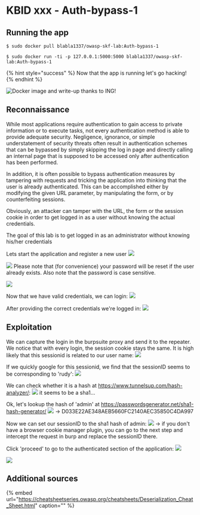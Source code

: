 # KBID xxx - Auth-bypass-1

## Running the app

```text
$ sudo docker pull blabla1337/owasp-skf-lab:Auth-bypass-1
```

```text
$ sudo docker run -ti -p 127.0.0.1:5000:5000 blabla1337/owasp-skf-lab:Auth-bypass-1
```

{% hint style="success" %}
Now that the app is running let's go hacking!
{% endhint %}

![Docker image and write-up thanks to ING!](.gitbook/assets/ing_primary_logo.png)

## Reconnaissance

While most applications require authentication to gain access to private information or to execute tasks, not every authentication method is able to provide adequate security. Negligence, ignorance, or simple understatement of security threats often result in authentication schemes that can be bypassed by simply skipping the log in page and directly calling an internal page that is supposed to be accessed only after authentication has been performed.

In addition, it is often possible to bypass authentication measures by tampering with requests and tricking the application into thinking that the user is already authenticated. This can be accomplished either by modifying the given URL parameter, by manipulating the form, or by counterfeiting sessions.

Obviously, an attacker can tamper with the URL, the form or the session cookie in order to get logged in as a user without knowing the actual credentials.

The goal of this lab is to get logged in as an administrator without knowing his/her credentials

Lets start the application and register a new user
![](.gitbook/assets/auth-1-register1.png)

![](.gitbook/assets/auth-1-register2.png)
Please note that (for convenience) your password will be reset if the user already exists.
Also note that the password is case sensitive.

![](.gitbook/assets/auth-1-register3.png)


Now that we have valid credentials, we can login:
![](.gitbook/assets/auth-1-login.png)

After providing the correct credentials we're logged in:
![](.gitbook/assets/auth-1-loggedin.png)


## Exploitation
We can capture the login in the burpsuite proxy and send it to the repeater. We notice that with every login, the session cookie stays the same. It is high likely that this sessionid is related to our user name:
![](.gitbook/assets/auth-1-repeater.png)

If we quickly google for this sessionid, we find that the sessionID seems to be corresponding to 'rudy':
![](.gitbook/assets/auth-1-google.png)

We can check whether it is a hash at https://www.tunnelsup.com/hash-analyzer/:
![](.gitbook/assets/auth-1-sha1.png)
it seems to be a sha1...

Ok, let's lookup the hash of 'admin' at https://passwordsgenerator.net/sha1-hash-generator/
![](.gitbook/assets/auth-1-sha1-admin.png)
-> D033E22AE348AEB5660FC2140AEC35850C4DA997

Now we can set our sessionID to the sha1 hash of admin:
![](.gitbook/assets/auth-1-setcookie.png)
-> if you don't have a browser cookie manager plugin, you can go to the next step and intercept the request in burp and replace the sessionID there.

Click 'proceed' to go to the authenticated section of the application:
![](.gitbook/assets/auth-1-proceed.png)

![](.gitbook/assets/auth-1-loggedinasadmin.png)










## Additional sources

{% embed url="https://cheatsheetseries.owasp.org/cheatsheets/Deserialization_Cheat_Sheet.html" caption="" %}

